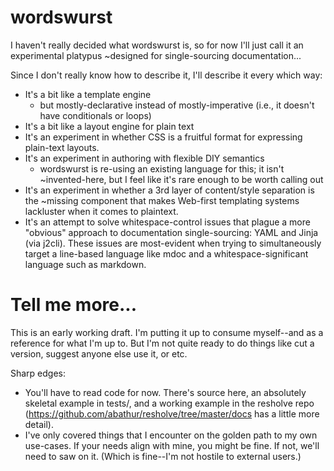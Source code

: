 # wordswurst
I haven't really decided what wordswurst is, so for now I'll just call it an experimental platypus ~designed for single-sourcing documentation...

Since I don't really know how to describe it, I'll describe it every which way:
- It's a bit like a template engine
    - but mostly-declarative instead of mostly-imperative (i.e., it doesn't have conditionals or loops)
- It's a bit like a layout engine for plain text
- It's an experiment in whether CSS is a fruitful format for expressing plain-text layouts.
- It's an experiment in authoring with flexible DIY semantics
    - wordswurst is re-using an existing language for this; it isn't ~invented-here, but I feel like it's rare enough to be worth calling out
- It's an experiment in whether a 3rd layer of content/style separation is the ~missing component that makes Web-first templating systems lackluster when it comes to plaintext.
- It's an attempt to solve whitespace-control issues that plague a more "obvious" approach to documentation single-sourcing: YAML and Jinja (via j2cli). These issues are most-evident when trying to simultaneously target a line-based language like mdoc and a whitespace-significant language such as markdown.


# Tell me more...

This is an early working draft. I'm putting it up to consume myself--and as a reference for what I'm up to. But I'm not quite ready to do things like cut a version, suggest anyone else use it, or etc.

Sharp edges:
- You'll have to read code for now. There's source here, an absolutely skeletal example in tests/, and a working example in the resholve repo (https://github.com/abathur/resholve/tree/master/docs has a little more detail).
- I've only covered things that I encounter on the golden path to my own use-cases. If your needs align with mine, you might be fine. If not, we'll need to saw on it. (Which is fine--I'm not hostile to external users.)
